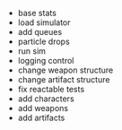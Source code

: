 - base stats
- load simulator
- add queues
- particle drops
- run sim
- logging control
- change weapon structure
- change artifact structure
- fix reactable tests
- add characters
- add weapons
- add artifacts

